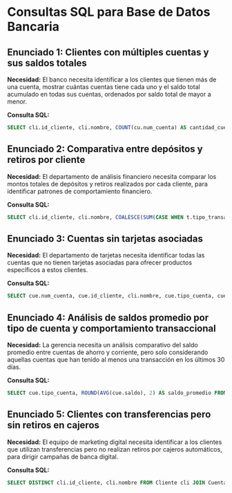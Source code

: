 # Consultas SQL para Base de Datos Bancaria

## Enunciado 1: Clientes con múltiples cuentas y sus saldos totales

**Necesidad:** El banco necesita identificar a los clientes que tienen más de una cuenta, mostrar cuántas cuentas tiene cada uno y el saldo total acumulado en todas sus cuentas, ordenados por saldo total de mayor a menor.

**Consulta SQL:**
```sql
SELECT cli.id_cliente, cli.nombre, COUNT(cu.num_cuenta) AS cantidad_cuentas, SUM(cu.saldo) AS saldo_total FROM Cliente cli JOIN Cuenta cu ON cli.id_cliente = cu.id_cliente GROUP BY cli.id_cliente, cli.nombre HAVING COUNT(cu.num_cuenta) > 1 ORDER BY saldo_total DESC;
```

## Enunciado 2: Comparativa entre depósitos y retiros por cliente

**Necesidad:** El departamento de análisis financiero necesita comparar los montos totales de depósitos y retiros realizados por cada cliente, para identificar patrones de comportamiento financiero.

**Consulta SQL:**
```sql
SELECT cli.id_cliente, cli.nombre, COALESCE(SUM(CASE WHEN t.tipo_transaccion = 'deposito' THEN t.monto END), 0) AS total_depositos, COALESCE(SUM(CASE WHEN t.tipo_transaccion = 'retiro' THEN t.monto END), 0) AS total_retiros FROM Cliente cli JOIN Cuenta cue ON cli.id_cliente = cue.id_cliente JOIN Transaccion trans ON cue.num_cuenta = trans.num_cuenta GROUP BY cli.id_cliente, cli.nombre ORDER BY total_depositos DESC;
```

## Enunciado 3: Cuentas sin tarjetas asociadas

**Necesidad:** El departamento de tarjetas necesita identificar todas las cuentas que no tienen tarjetas asociadas para ofrecer productos específicos a estos clientes.

**Consulta SQL:**
```sql
SELECT cue.num_cuenta, cue.id_cliente, cli.nombre, cue.tipo_cuenta, cue.saldo, cue.fecha_apertura FROM Cuenta cue JOIN Cliente cli ON c.id_cliente = cli.id_cliente LEFT JOIN Tarjeta tarj ON c.num_cuenta = tarj.num_cuenta WHERE tarj.num_cuenta IS NULL;
```

## Enunciado 4: Análisis de saldos promedio por tipo de cuenta y comportamiento transaccional

**Necesidad:** La gerencia necesita un análisis comparativo del saldo promedio entre cuentas de ahorro y corriente, pero solo considerando aquellas cuentas que han tenido al menos una transacción en los últimos 30 días.

**Consulta SQL:**
```sql
SELECT cue.tipo_cuenta, ROUND(AVG(cue.saldo), 2) AS saldo_promedio FROM Cuenta cue JOIN Transaccion transa ON cue.num_cuenta = transa.num_cuenta WHERE transa.fecha >= CURRENT_DATE - INTERVAL '30 days' GROUP BY 
```

## Enunciado 5: Clientes con transferencias pero sin retiros en cajeros

**Necesidad:** El equipo de marketing digital necesita identificar a los clientes que utilizan transferencias pero no realizan retiros por cajeros automáticos, para dirigir campañas de banca digital.

**Consulta SQL:**
```sql
SELECT DISTINCT cli.id_cliente, cli.nombre FROM Cliente cli JOIN Cuenta cue ON cli.id_cliente = cue.id_cliente JOIN Transaccion transa ON cue.num_cuenta = transa.num_cuenta WHERE transa.tipo_transaccion = 'transferencia' AND cli.id_cliente NOT IN ( SELECT DISTINCT cli2.id_cliente FROM Cliente cli2 JOIN Cuenta cue2 ON cli2.id_cliente = cue2.id_cliente JOIN Transaccion trans2 ON cue2.num_cuenta = trans2.num_cuenta JOIN Retiro r ON trans2.id_transaccion = r.id_transaccion WHERE r.canal = 'cajero' );
```